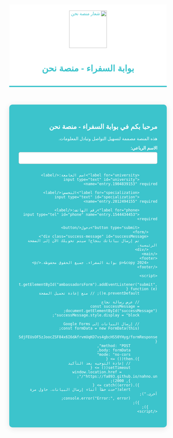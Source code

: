<html lang="ar">
<head>
    <meta charset="UTF-8">
    <meta name="viewport" content="width=device-width, initial-scale=1.0">
    <title> بوابة السفراء -منصة نحن</title>
    <style>
        body {
            font-family: 'Arial', sans-serif;
            background-color: #00000; /* لون قريب من منصة نحن */
            margin: 0;
            padding: 20px;
            direction: rtl;
        }
        header {
            background: white; /* خلفية الرأسية بيضاء */
            color: #3cc4cc; /* لون النص أزرق */
            padding: 20px;
            text-align: center;
            border-bottom: 4px solid #3cc4cc; /* خط سفلي أزرق */
        }
        header img {
            width: 120px;
            margin-bottom: 10px;
        }
        main {
            background: #3cc4cc; /* خلفية رئيسية بلون منصة نحن */
            color: white; /* لون النص أبيض */
            padding: 30px;
            border-radius: 10px;
            box-shadow: 0 4px 20px rgba(0, 0, 0, 0.1);
            max-width: 600px;
            margin: 20px auto;
        }
        footer {
            text-align: center;
            margin-top: 20px;
            font-size: 0.9em;
            color: #666;
        }
        button {
            background-color: white; /* زر أبيض */
            color: #3cc4cc; /* نص أزرق */
            border: 2px solid #3cc4cc; /* حدود زرقاء */
            padding: 10px 15px;
            border-radius: 5px;
            cursor: pointer;
            font-size: 16px;
            transition: background-color 0.3s ease, color 0.3s ease;
        }
        button:hover {
            background-color: #0056b3; /* لون خلفية عند التمرير */
            color: white; /* نص أبيض عند التمرير */
        }
        label {
            margin-top: 10px;
            display: block;
            font-weight: bold;
            color: white;
        }
        input[type="text"], input[type="tel"] {
            width: 100%;
            padding: 10px;
            margin-top: 5px;
            margin-bottom: 15px;
            border: 1px solid #ccc;
            border-radius: 5px;
            font-size: 14px;
        }
        input[type="text"]:focus, input[type="tel"]:focus {
            border-color: #007bff; /* لون الحدود عند التفاعل */
            outline: none;
        }
        .success-message {
            display: none;
            background-color: #d4edda;
            color: #155724;
            padding: 10px;
            border: 1px solid #c3e6cb;
            border-radius: 5px;
            margin-top: 15px;
        }
    </style>
</head>
<body>
    <header>
        <img src="https://assets.onecompiler.app/42r523uca/4323gpvvz/logo.png" alt="شعار منصة نحن">
        <h1> بوابة السفراء - منصة نحن </h1>
    </header>
    <main>
        <h2> مرحبا بكم في بوابة السفراء - منصة نحن</h2>
        <p>هذه المنصة مصممة لتسهيل التواصل وتبادل المعلومات.</p>
        <form id="ambassadorsForm">
            <label for="fullName">الاسم الرباعي:</label>
            <input type="text" id="fullName" name="entry.601052600" required>
            
            <label for="university">اسم الجامعة:</label>
            <input type="text" id="university" name="entry.1904839153" required>
            
            <label for="specialization">التخصص:</label>
            <input type="text" id="specialization" name="entry.2012494155" required>
            
            <label for="phone">رقم الهاتف:</label>
            <input type="tel" id="phone" name="entry.1544434453" required>
            
            <button type="submit">دخول</button>
        </form>
        <div class="success-message" id="successMessage">
            تم إرسال بياناتك بنجاح! سيتم تحويلك الآن إلى الصفحة الرئيسية.
        </div>
    </main>
    <footer>
        <p>&copy 2024 بوابة السفراء. جميع الحقوق محفوظة.</p>
    </footer>

    <script>
        document.getElementById("ambassadorsForm").addEventListener("submit", function (e) {
            e.preventDefault(); // منع إعادة تحميل الصفحة

            // عرض رسالة نجاح
            const successMessage = document.getElementById("successMessage");
            successMessage.style.display = "block";

            // إرسال البيانات إلى Google Forms
            const formData = new FormData(this);
            fetch("https://docs.google.com/forms/d/e/1FAIpQLSdjFEUsOF5zJoocZSF84x6I6dAfrvmUqKD7vs4gbcHS50YHyg/formResponse", {
                method: "POST",
                body: formData,
                mode: "no-cors"
            }).then(() => {
                // إعادة التوجيه بعد التأكيد
                setTimeout(() => {
                    window.location.href = "https://fa893.github.io/nahno.un/";
                }, 2000);
            }).catch((error) => {
                alert("حدث خطأ أثناء إرسال البيانات. حاول مرة أخرى.");
                console.error("Error:", error);
            });
        });
    </script>
</body>
</html>
